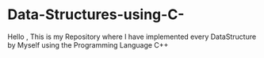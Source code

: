 # Data-Structures-using-C-
Hello , This is my Repository where I have implemented every DataStructure by Myself using the Programming Language C++ 
